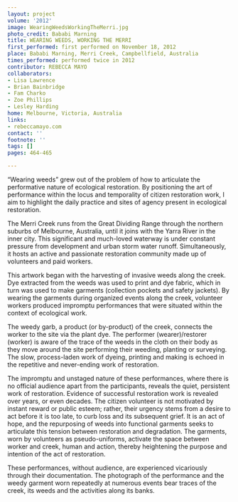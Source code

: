 ```yaml
---
layout: project
volume: '2012'
image: WearingWeedsWorkingTheMerri.jpg
photo_credit: Bababi Marning
title: WEARING WEEDS, WORKING THE MERRI
first_performed: first performed on November 18, 2012
place: Bababi Marning, Merri Creek, Campbellfield, Australia
times_performed: performed twice in 2012
contributor: REBECCA MAYO
collaborators:
- Lisa Lawrence
- Brian Bainbridge
- Fam Charko
- Zoe Phillips
- Lesley Harding
home: Melbourne, Victoria, Australia
links:
- rebeccamayo.com
contact: ''
footnote: ''
tags: []
pages: 464-465

---
```


“Wearing weeds” grew out of the problem of how to articulate the performative nature of ecological restoration. By positioning the art of performance within the locus and temporality of citizen restoration work, I aim to highlight the daily practice and sites of agency present in ecological restoration.

The Merri Creek runs from the Great Dividing Range through the northern suburbs of Melbourne, Australia, until it joins with the Yarra River in the inner city. This significant and much-loved waterway is under constant pressure from development and urban storm water runoff. Simultaneously, it hosts an active and passionate restoration community made up of volunteers and paid workers.

This artwork began with the harvesting of invasive weeds along the creek. Dye extracted from the weeds was used to print and dye fabric, which in turn was used to make garments (collection pockets and safety jackets). By wearing the garments during organized events along the creek, volunteer workers produced impromptu performances that were situated within the context of ecological work.

The weedy garb, a product (or by-product) of the creek, connects the worker to the site via the plant dye. The performer (wearer)/restorer (worker) is aware of the trace of the weeds in the cloth on their body as they move around the site performing their weeding, planting or surveying. The slow, process-laden work of dyeing, printing and making is echoed in the repetitive and never-ending work of restoration.

The impromptu and unstaged nature of these performances, where there is no official audience apart from the participants, reveals the quiet, persistent work of restoration. Evidence of successful restoration work is revealed over years, or even decades. The citizen volunteer is not motivated by instant reward or public esteem; rather, their urgency stems from a desire to act before it is too late, to curb loss and its subsequent grief. It is an act of hope, and the repurposing of weeds into functional garments seeks to articulate this tension between restoration and degradation. The garments, worn by volunteers as pseudo-uniforms, activate the space between worker and creek, human and action, thereby heightening the purpose and intention of the act of restoration.

These performances, without audience, are experienced vicariously through their documentation. The photograph of the performance and the weedy garment worn repeatedly at numerous events bear traces of the creek, its weeds and the activities along its banks.
